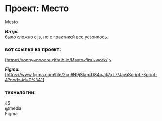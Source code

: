 # Проект: Место
Mesto<br/>

___Интро___:<br/>
было сложно с js, но с практикой все усвоилось.
### вот ссылка на проект:
[https://sonny-mooore.github.io/Mesto-final-work/]>

___Figma___:<br/>
[https://www.figma.com/file/2cn9N9jSkmxD84oJik7xL7/JavaScript.-Sprint-4?node-id=0%3A1]
### технологии:
﻿﻿JS<br/>
﻿﻿@media<br/>
﻿﻿Figma<br/>
